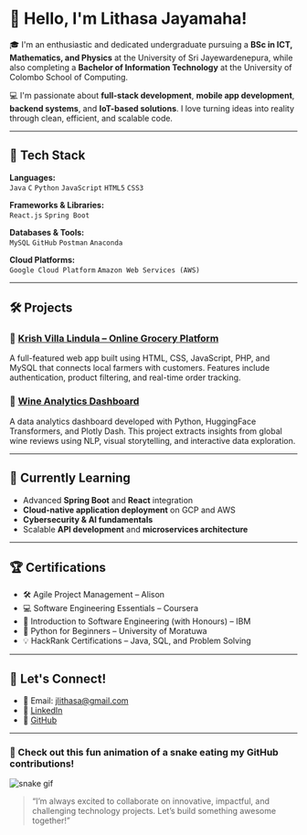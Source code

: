 # 👋 Hello, I'm Lithasa Jayamaha!

🎓 I'm an enthusiastic and dedicated undergraduate pursuing a **BSc in ICT, Mathematics, and Physics** at the University of Sri Jayewardenepura, while also completing a **Bachelor of Information Technology** at the University of Colombo School of Computing.

💻 I'm passionate about **full-stack development**, **mobile app development**, **backend systems**, and **IoT-based solutions**. I love turning ideas into reality through clean, efficient, and scalable code.

---

## 🔧 Tech Stack

**Languages:**  
`Java` `C` `Python` `JavaScript` `HTML5` `CSS3`

**Frameworks & Libraries:**  
`React.js` `Spring Boot`

**Databases & Tools:**  
`MySQL` `GitHub` `Postman` `Anaconda`

**Cloud Platforms:**  
`Google Cloud Platform` `Amazon Web Services (AWS)`

---

## 🛠 Projects

### 🛒 [Krish Villa Lindula – Online Grocery Platform](https://github.com/Hansithmka/MISGA-2)
A full-featured web app built using HTML, CSS, JavaScript, PHP, and MySQL that connects local farmers with customers. Features include authentication, product filtering, and real-time order tracking.

### 🍷 [Wine Analytics Dashboard](https://github.com/Lithasa/WineAnalytics)
A data analytics dashboard developed with Python, HuggingFace Transformers, and Plotly Dash. This project extracts insights from global wine reviews using NLP, visual storytelling, and interactive data exploration.

---

## 🌱 Currently Learning

- Advanced **Spring Boot** and **React** integration  
- **Cloud-native application deployment** on GCP and AWS  
- **Cybersecurity & AI fundamentals**  
- Scalable **API development** and **microservices architecture**

---

## 🏆 Certifications

- 🛠 Agile Project Management – Alison  
- 💻 Software Engineering Essentials – Coursera  
- 🔐 Introduction to Software Engineering (with Honours) – IBM  
- 🐍 Python for Beginners – University of Moratuwa  
- 💡 HackRank Certifications – Java, SQL, and Problem Solving  

---

## 🤝 Let's Connect!

- 📧 Email: jlithasa@gmail.com  
- 🔗 [LinkedIn](https://www.linkedin.com/in/lithasaj)  
- 💼 [GitHub](https://github.com/Lithasa)  

---

### 🐍 Check out this fun animation of a snake eating my GitHub contributions!

![snake gif](https://github.com/lithasa/lithasa/blob/output/snake_gif.gif.gif?raw=true)


> “I’m always excited to collaborate on innovative, impactful, and challenging technology projects. Let’s build something awesome together!”

